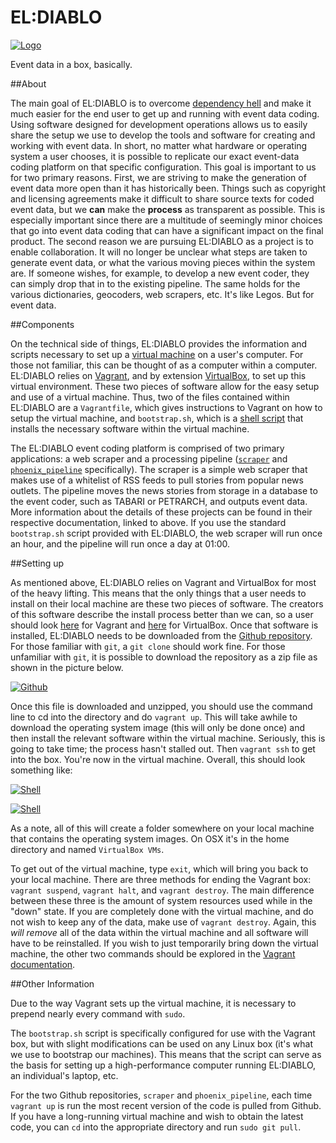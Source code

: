 EL:DIABLO
=========

[![Logo][logo]][logo]

Event data in a box, basically.

##About

The main goal of EL:DIABLO is to overcome [dependency hell](https://en.wikipedia.org/wiki/Dependency_hell)
and make it much easier for the end user to get up and running with event data
coding. Using software designed for development operations allows us to easily
share the setup we use to develop the tools and software for creating and
working with event data. In short, no matter what hardware or operating system
a user chooses, it is possible to replicate our exact event-data coding
platform on that specific configuration. This goal is important to us for two
primary reasons. First, we are striving to make the generation of event data
more open than it has historically been. Things such as copyright and licensing
agreements make it difficult to share source texts for coded event data, but we
**can** make the **process** as transparent as possible. This is especially
important since there are a multitude of seemingly minor choices that go into
event data coding that can have a significant impact on the final product. The
second reason we are pursuing EL:DIABLO as a project is to enable
collaboration. It will no longer be unclear what steps are taken to generate
event data, or what the various moving pieces within the system are. If someone
wishes, for example, to develop a new event coder, they can simply drop that in
to the existing pipeline. The same holds for the various dictionaries,
geocoders, web scrapers, etc. It's like Legos. But for event data.

##Components

On the technical side of things, EL:DIABLO provides the information and scripts
necessary to set up a [virtual machine](https://en.wikipedia.org/wiki/Virtual_machine)
on a user's computer. For those not familiar, this can be thought of as a
computer within a computer. EL:DIABLO relies on [Vagrant](https://www.vagrantup.com/),
and by extension [VirtualBox](https://www.virtualbox.org/), to set up this
virtual environment. These two pieces of software allow for the easy setup and
use of a virtual machine. Thus, two of the files contained within EL:DIABLO are
a `Vagrantfile`, which gives instructions to Vagrant on how to setup the virtual
machine, and `bootstrap.sh`, which is a [shell script](https://en.wikipedia.org/wiki/Shell_script)
that installs the necessary software within the virtual machine.

The EL:DIABLO event coding platform is comprised of two primary applications:
a web scraper and a processing pipeline ([`scraper`](https://github.com/openeventdata/scraper) and
[`phoenix_pipeline`](https://github.com/openeventdata/phoenix_pipeline) specifically). The scraper is a simple web scraper that
makes use of a whitelist of RSS feeds to pull stories from popular news
outlets. The pipeline moves the news stories from storage in a database to the
event coder, such as TABARI or PETRARCH, and outputs event data. More
information about the details of these projects can be found in their
respective documentation, linked to above. If you use the standard
`bootstrap.sh` script provided with EL:DIABLO, the web scraper will run once an
hour, and the pipeline will run once a day at 01:00.

##Setting up

As mentioned above, EL:DIABLO relies on Vagrant and VirtualBox for most of the
heavy lifting. This means that the only things that
a user needs to install on their local machine are these two pieces of
software. The creators of this software describe the install process better
than we can, so a user should look [here](https://www.vagrantup.com/downloads.html)
for Vagrant and [here](https://www.virtualbox.org/wiki/Downloads)
for VirtualBox. Once that software is installed, EL:DIABLO needs to be
downloaded from the [Github repository](https://github.com/openeventdata/eldiablo).
For those familiar with `git`, a `git clone` should work fine. For those
unfamiliar with `git`, it is possible to download the repository as a zip file
as shown in the picture below.

[![Github][git]][git]

Once this file is downloaded and unzipped, you should use the command line to cd into the
directory and do `vagrant up`. This will take awhile to download the operating system image
(this will only be done once) and then install the relevant software within the virtual
machine. Seriously, this is going to take time; the process hasn't stalled out. Then `vagrant ssh`
to get into the box. You're now in the virtual machine. Overall, this should look something like:

[![Shell][first]][first]

[![Shell][second]][second]

As a note, all of this will create a folder somewhere on your local machine
that contains the operating system images. On OSX it's in the home directory and
named `VirtualBox VMs`. 

To get out of the virtual machine, type `exit`, which will bring you back to your local machine.
There are three methods for ending the Vagrant box: `vagrant suspend`, `vagrant halt`, and
`vagrant destroy`. The main difference between these three is the amount of
system resources used while in the "down" state. If you are completely done
with the virtual machine, and do not wish to keep any of the data, make use of
`vagrant destroy`. Again, this *will remove* all of the data within the virtual
machine and all software will have to be reinstalled. If you wish to just
temporarily bring down the virtual machine, the other two commands should be
explored in the [Vagrant documentation](https://docs.vagrantup.com/v2/getting-started/teardown.html).

##Other Information

Due to the way Vagrant sets up the virtual machine, it is necessary to prepend nearly
every command with `sudo`.

The `bootstrap.sh` script is specifically configured for use with the Vagrant
box, but with slight modifications can be used on any Linux box (it's what we
use to bootstrap our machines). This means that the script can serve as the
basis for setting up a high-performance computer running EL:DIABLO, an
individual's laptop, etc. 

For the two Github repositories, `scraper` and `phoenix_pipeline`, each time
`vagrant up` is run the most recent version of the code is pulled from Github.
If you have a long-running virtual machine and wish to obtain the latest code,
you can `cd` into the appropriate directory and run `sudo git pull`. 

[git]: http://i.imgur.com/YTT6Ppy.png "Github example"
[first]: http://i.imgur.com/UJtjy3N.png "Terminal example"
[second]: http://i.imgur.com/206UtDs.png "Second terminal example"
[logo]: https://i.imgur.com/3R7gtyr.png "EL:DIABLO logo"
